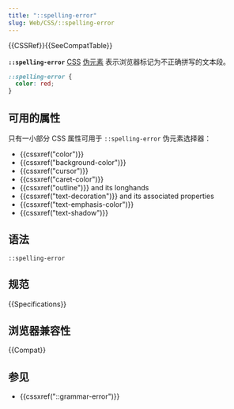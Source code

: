 ```yaml
---
title: "::spelling-error"
slug: Web/CSS/::spelling-error
---
```


{{CSSRef}}{{SeeCompatTable}}

**`::spelling-error`** [CSS](/zh-CN/docs/Web/CSS) [伪元素](/zh-CN/CSS/Pseudo-elements) 表示浏览器标记为不正确拼写的文本段。

```css
::spelling-error {
  color: red;
}
```

## 可用的属性

只有一小部分 CSS 属性可用于 `::spelling-error` 伪元素选择器：

- {{cssxref("color")}}
- {{cssxref("background-color")}}
- {{cssxref("cursor")}}
- {{cssxref("caret-color")}}
- {{cssxref("outline")}} and its longhands
- {{cssxref("text-decoration")}} and its associated properties
- {{cssxref("text-emphasis-color")}}
- {{cssxref("text-shadow")}}

## 语法

```plain
::spelling-error
```

## 规范

{{Specifications}}

## 浏览器兼容性

{{Compat}}

## 参见

- {{cssxref("::grammar-error")}}
